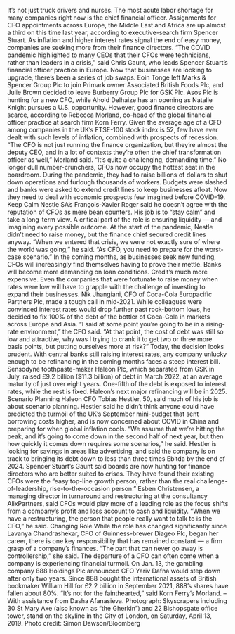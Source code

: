 It’s not just truck drivers and nurses. The most acute labor shortage for many companies right now is the chief financial officer.
Assignments for CFO appointments across Europe, the Middle East and Africa are up almost a third on this time last year, according to executive-search firm Spencer Stuart. As inflation and higher interest rates signal the end of easy money, companies are seeking more from their finance directors.
“The COVID pandemic highlighted to many CEOs that their CFOs were technicians, rather than leaders in a crisis,” said Chris Gaunt, who leads Spencer Stuart’s financial officer practice in Europe.
Now that businesses are looking to upgrade, there’s been a series of job swaps. Eoin Tonge left Marks & Spencer Group Plc to join Primark owner Associated British Foods Plc, and Julie Brown decided to leave Burberry Group Plc for GSK Plc. Asos Plc is hunting for a new CFO, while Ahold Delhaize has an opening as Natalie Knight pursues a U.S. opportunity.
However, good finance directors are scarce, according to Rebecca Morland, co-head of the global financial officer practice at search firm Korn Ferry. Given the average age of a CFO among companies in the UK’s FTSE-100 stock index is 52, few have ever dealt with such levels of inflation, combined with prospects of recession.
“The CFO is not just running the finance organization, but they’re almost the deputy CEO, and in a lot of contexts they’re often the chief transformation officer as well,” Morland said. “It’s quite a challenging, demanding time.”
No longer dull number-crunchers, CFOs now occupy the hottest seat in the boardroom. During the pandemic, they had to raise billions of dollars to shut down operations and furlough thousands of workers. Budgets were slashed and banks were asked to extend credit lines to keep businesses afloat. Now they need to deal with economic prospects few imagined before COVID-19.
Keep Calm
Nestle SA’s François-Xavier Roger said he doesn’t agree with the reputation of CFOs as mere bean counters. His job is to “stay calm” and take a long-term view. A critical part of the role is ensuring liquidity — and imagining every possible outcome.
At the start of the pandemic, Nestle didn’t need to raise money, but the finance chief secured credit lines anyway. “When we entered that crisis, we were not exactly sure of where the world was going,” he said. “As CFO, you need to prepare for the worst-case scenario.”
In the coming months, as businesses seek new funding, CFOs will increasingly find themselves having to prove their mettle. Banks will become more demanding on loan conditions. Credit’s much more expensive. Even the companies that were fortunate to raise money when rates were low will have to grapple with the challenge of investing to expand their businesses.
Nik Jhangiani, CFO of Coca-Cola Europacific Partners Plc, made a tough call in mid-2021. While colleagues were convinced interest rates would drop further past rock-bottom lows, he decided to fix 100% of the debt of the bottler of Coca-Cola in markets across Europe and Asia.
“I said at some point you’re going to be in a rising-rate environment,” the CFO said. “At that point, the cost of debt was still so low and attractive, why was I trying to crank it to get two or three more basis points, but putting ourselves more at risk?”
Today, the decision looks prudent. With central banks still raising interest rates, any company unlucky enough to be refinancing in the coming months faces a steep interest bill.
Sensodyne toothpaste-maker Haleon Plc, which separated from GSK in July, raised £9.2 billion ($11.3 billion) of debt in March 2022, at an average maturity of just over eight years. One-fifth of the debt is exposed to interest rates, while the rest is fixed. Haleon’s next major refinancing will be in 2025.
Scenario Planning
Haleon CFO Tobias Hestler, 50, said much of his job is about scenario planning.
Hestler said he didn’t think anyone could have predicted the turmoil of the UK’s September mini-budget that sent borrowing costs higher, and is now concerned about COVID in China and preparing for when global inflation cools.
“We assume that we’re hitting the peak, and it’s going to come down in the second half of next year, but then how quickly it comes down requires some scenarios,” he said.
Hestler is looking for savings in areas like advertising, and said the company is on track to bringing its debt down to less than three times Ebitda by the end of 2024.
Spencer Stuart’s Gaunt said boards are now hunting for finance directors who are better suited to crises. They have found their existing CFOs were the “easy top-line growth person, rather than the real challenge-of-leadership, rise-to-the-occasion person.”
Esben Christensen, a managing director in turnaround and restructuring at the consultancy AlixPartners, said CFOs would play more of a leading role as the focus shifts from a company’s profit and loss account to cash and liquidity. “When we have a restructuring, the person that people really want to talk to is the CFO,” he said.
Changing Role
While the role has changed significantly since Lavanya Chandrashekar, CFO of Guinness-brewer Diageo Plc, began her career, there is one key responsibility that has remained constant — a firm grasp of a company’s finances. “The part that can never go away is controllership,” she said.
The departure of a CFO can often come when a company is experiencing financial turmoil. On Jan. 13, the gambling company 888 Holdings Plc announced CFO Yariv Dafna would step down after only two years. Since 888 bought the international assets of British bookmaker William Hill for £2.2 billion in September 2021, 888’s shares have fallen about 80%.
“It’s not for the fainthearted,” said Korn Ferry’s Morland.
–With assistance from Dasha Afanasieva.
Photograph: Skyscrapers including 30 St Mary Axe (also known as “the Gherkin”) and 22 Bishopsgate office tower, stand on the skyline in the City of London, on Saturday, April 13, 2019. Photo credit: Simon Dawson/Bloomberg